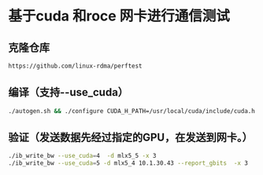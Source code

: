 
# 基于cuda 和roce 网卡进行通信测试

## 克隆仓库

```bash
https://github.com/linux-rdma/perftest
```

## 编译（支持--use_cuda）

```bash
./autogen.sh && ./configure CUDA_H_PATH=/usr/local/cuda/include/cuda.h && make -j
```

## 验证（发送数据先经过指定的GPU，在发送到网卡。）

```bash
./ib_write_bw --use_cuda=4  -d mlx5_5 -x 3
./ib_write_bw --use_cuda=5 -d mlx5_4 10.1.30.43 --report_gbits  -x 3
```
